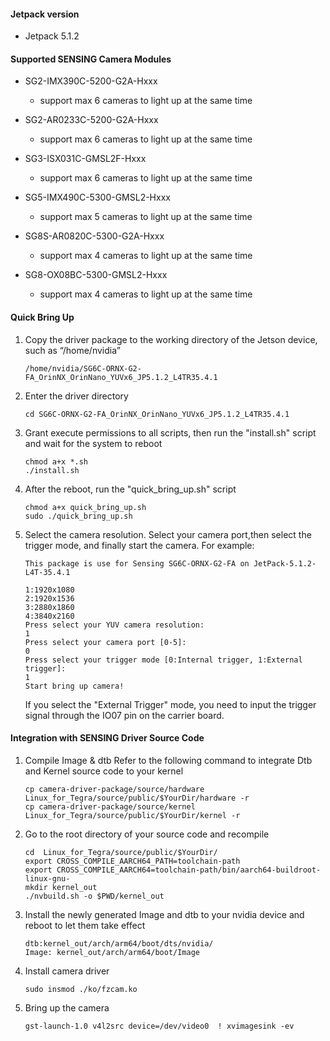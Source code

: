 #### Jetpack version

* Jetpack 5.1.2

#### Supported SENSING Camera Modules

* SG2-IMX390C-5200-G2A-Hxxx

  * support max 6 cameras to light up at the same time
* SG2-AR0233C-5200-G2A-Hxxx

  * support max 6 cameras to light up at the same time

* SG3-ISX031C-GMSL2F-Hxxx

  * support max 6 cameras to light up at the same time

* SG5-IMX490C-5300-GMSL2-Hxxx

  * support max 5 cameras to light up at the same time
* SG8S-AR0820C-5300-G2A-Hxxx

  * support max 4 cameras to light up at the same time
* SG8-OX08BC-5300-GMSL2-Hxxx

  * support max 4 cameras to light up at the same time

#### Quick Bring Up

1. Copy the driver package to the working directory of the Jetson device, such as “/home/nvidia”

   ```
   /home/nvidia/SG6C-ORNX-G2-FA_OrinNX_OrinNano_YUVx6_JP5.1.2_L4TR35.4.1
   ```
2. Enter the driver directory

   ```
   cd SG6C-ORNX-G2-FA_OrinNX_OrinNano_YUVx6_JP5.1.2_L4TR35.4.1
   ```
3. Grant execute permissions to all scripts, then run the "install.sh" script and wait for the system to reboot

   ```
   chmod a+x *.sh
   ./install.sh
   ```
4. After the reboot, run the "quick_bring_up.sh" script

   ```
   chmod a+x quick_bring_up.sh
   sudo ./quick_bring_up.sh
   ```
5. Select the camera resolution. Select your camera port,then select the trigger mode, and finally start the camera.
   For example:

   ```
   This package is use for Sensing SG6C-ORNX-G2-FA on JetPack-5.1.2-L4T-35.4.1

   1:1920x1080
   2:1920x1536
   3:2880x1860
   4:3840x2160
   Press select your YUV camera resolution:
   1
   Press select your camera port [0-5]:
   0
   Press select your trigger mode [0:Internal trigger, 1:External trigger]:
   1
   Start bring up camera!
   ```
   If you select the "External Trigger" mode, you need to input the trigger signal through the IO07 pin on the carrier board. 
#### Integration with SENSING Driver Source Code

1. Compile Image & dtb
   Refer to the following command to integrate Dtb and Kernel source code to your kernel

   ```
   cp camera-driver-package/source/hardware Linux_for_Tegra/source/public/$YourDir/hardware -r
   cp camera-driver-package/source/kernel Linux_for_Tegra/source/public/$YourDir/kernel -r
   ```
2. Go to the root directory of your source code and recompile

   ```
   cd  Linux_for_Tegra/source/public/$YourDir/
   export CROSS_COMPILE_AARCH64_PATH=toolchain-path
   export CROSS_COMPILE_AARCH64=toolchain-path/bin/aarch64-buildroot-linux-gnu-
   mkdir kernel_out
   ./nvbuild.sh -o $PWD/kernel_out
   ```
3. Install the newly generated Image and dtb to your nvidia device and reboot to let them take effect

   ```
   dtb:kernel_out/arch/arm64/boot/dts/nvidia/
   Image: kernel_out/arch/arm64/boot/Image
   ```
4. Install camera driver

   ```
   sudo insmod ./ko/fzcam.ko
   ```
5. Bring up the camera

   ```
   gst-launch-1.0 v4l2src device=/dev/video0  ! xvimagesink -ev
   ```
